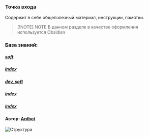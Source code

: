 ### Точка входа

Содержит в себе общеполезный материал, инструкции, памятки.

> [!NOTE] NOTE
> В данном разделе в качестве оформления используется Obsidian
### База знаний:

##### [soft](projects/soft/soft.md)
##### [index](projects/device/index.md)
##### [dev_soft](projects/development/dev_soft.md)
##### [index](projects/development/index.md)
##### [index](projects/info/index.md)

#### Автор: [Ardbot](https://github.com/Ardbot)

![Структура](Структура.canvas)